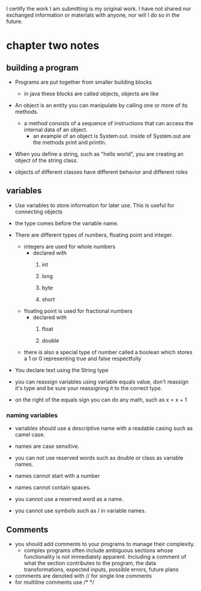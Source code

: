 I certify the work I am submitting is my original work. I have not shared nor exchanged information or materials with anyone, nor will I do so in the future.
# chapter two notes
## building a program
- Programs are put together from smaller building blocks

	- in java these blocks are called objects, objects are like 
- An object is an entity you can manipulate by calling one or more of its methods. 
	- a method consists of a sequence of instructions that can access the internal data of an object.
		- an example of an object is System.out. inside of System.out are the methods print and println. 
- When you define a string, such as "hello world", you are creating an object of the string class. 
-  objects of different classes have different behavior and different roles
## variables
-  Use variables to store information for later use. This is useful for connecting objects
-  the type comes before the variable name. 

-  There are different types of numbers, floating point and integer. 
	-  integers are used for whole numbers
		-  declared with 
			1. int
			
			3. long
			4. byte
			5. short
	-  floating point is used for fractional numbers
		-  declared with
			1. float
		
			3. double
	- there is also a special type of number called a boolean which stores a 1 or 0 representing true and false respectfully  
- You declare text using the String type 
- you can reassign variables using variable equals value, don't reassign it's type and be sure your reassigning it to the correct type. 
- on the right of the equals sign you can do any math, such as x = x + 1
### naming variables
- variables should use a descriptive name with a readable casing such as camel case.

- names are case sensitive.
- you can not use reserved words such as double or class as variable names.
- names cannot start with a number
- names cannot contain spaces.
- you cannot use a reserved word as a name. 
- you cannot use symbols such as / in variable names.   
## Comments
- you should add comments to your programs to manage their complexity. 
	- complex programs often include ambiguous sections whose functionality is not immediately apparent. Including a comment of what the section contributes to the program, the data transformations, expected inputs, possible errors, future plans
- comments are denoted with // for single line comments
- for multiline comments use /* */
